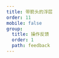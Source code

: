 ```yaml
---
title: 带箭头的浮层
order: 11
mobile: false
group:
  title: 操作反馈
  order: 1
  path: feedback
---
```


<code src="../demo/Popover.jsx"></code>
<API src="../src/Popover.tsx"></API>
